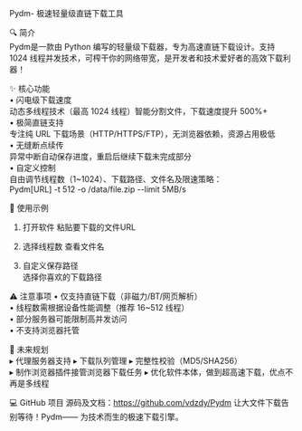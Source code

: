 Pydm- 极速轻量级直链下载工具

🔍 简介  
Pydm是一款由 Python 编写的轻量级下载器，专为高速直链下载设计。支持 1024 线程并发技术，可榨干你的网络带宽，是开发者和技术爱好者的高效下载利器！  


✨ 核心功能  
• 闪电级下载速度  
  动态多线程技术（最高 1024 线程）智能分割文件，下载速度提升 500%+  
• 极简直链支持  
  专注纯 URL 下载场景（HTTP/HTTPS/FTP），无浏览器依赖，资源占用极低  
• 无缝断点续传  
  异常中断自动保存进度，重启后继续下载未完成部分  
• 自定义控制  
  自由调节线程数（1~1024）、下载路径、文件名及限速策略：  
  Pydm[URL] -t 512 -o /data/file.zip --limit 5MB/s


🚀 使用示例  
1. 打开软件
   粘贴要下载的文件URL

2. 选择线程数
   查看文件名
3. 自定义保存路径  
   选择你喜欢的下载路径 


⚠️ 注意事项 
• 仅支持直链下载（非磁力/BT/网页解析）  
• 线程数需根据设备性能调整（推荐 16~512 线程）  
• 部分服务器可能限制高并发访问  
• 不支持浏览器托管

🌱 未来规划  
▸ 代理服务器支持 ▸ 下载队列管理 ▸ 完整性校验（MD5/SHA256）  
▸ 制作浏览器插件接管浏览器下载任务
▸ 优化软件本体，做到超高速下载，优点不再是多线程

💻 GitHub 项目
源码及文档：https://github.com/vdzdy/Pydm
让大文件下载告别等待！Pydm—— 为技术而生的极速下载引擎。
